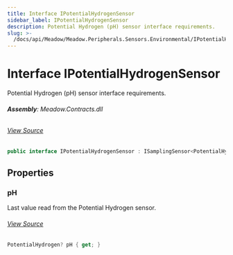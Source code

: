 ```yaml
---
title: Interface IPotentialHydrogenSensor
sidebar_label: IPotentialHydrogenSensor
description: Potential Hydrogen (pH) sensor interface requirements.
slug: >-
  /docs/api/Meadow/Meadow.Peripherals.Sensors.Environmental/IPotentialHydrogenSensor
---
```

# Interface IPotentialHydrogenSensor
Potential Hydrogen (pH) sensor interface requirements.

###### **Assembly**: Meadow.Contracts.dll
###### [View Source](https://github.com/WildernessLabs/Meadow.Contracts.git/blob/develop/Source/Meadow.Contracts/Peripherals/Sensors/Environmental/IPotentialHydrogenSensor.cs#L8)
```csharp title="Declaration"
public interface IPotentialHydrogenSensor : ISamplingSensor<PotentialHydrogen>, ISensor<PotentialHydrogen>, ISensor, ISamplingSensor
```
## Properties
### pH
Last value read from the Potential Hydrogen sensor.
###### [View Source](https://github.com/WildernessLabs/Meadow.Contracts.git/blob/develop/Source/Meadow.Contracts/Peripherals/Sensors/Environmental/IPotentialHydrogenSensor.cs#L13)
```csharp title="Declaration"
PotentialHydrogen? pH { get; }
```
